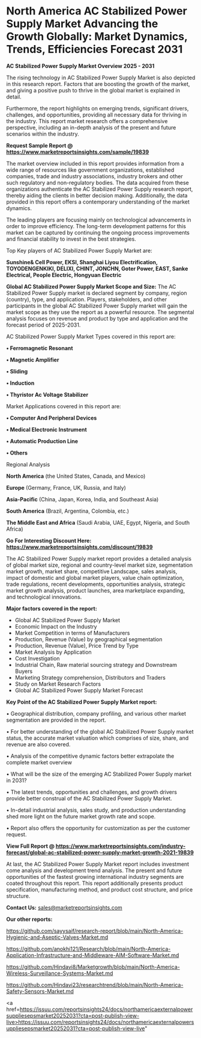 # North America AC Stabilized Power Supply Market Advancing the Growth Globally: Market Dynamics, Trends, Efficiencies Forecast 2031

<Strong> AC Stabilized Power Supply Market Overview 2025 - 2031</strong>

The rising technology in AC Stabilized Power Supply Market is also depicted in this research report. Factors that are boosting the growth of the market, and giving a positive push to thrive in the global market is explained in detail.

Furthermore, the report highlights on emerging trends, significant drivers, challenges, and opportunities, providing all necessary data for thriving in the industry. This report market research offers a comprehensive perspective, including an in-depth analysis of the present and future scenarios within the industry.

<strong>Request Sample Report @ <a href=https://www.marketreportsinsights.com/sample/19839>https://www.marketreportsinsights.com/sample/19839</a></strong>

The market overview included in this report provides information from a wide range of resources like government organizations, established companies, trade and industry associations, industry brokers and other such regulatory and non-regulatory bodies. The data acquired from these organizations authenticate the AC Stabilized Power Supply research report, thereby aiding the clients in better decision making. Additionally, the data provided in this report offers a contemporary understanding of the market dynamics.

The leading players are focusing mainly on technological advancements in order to improve efficiency. The long-term development patterns for this market can be captured by continuing the ongoing process improvements and financial stability to invest in the best strategies.

Top Key players of AC Stabilized Power Supply Market are:

<strong>Sunshine& Cell Power, EKSI, Shanghai Liyou Electrification, TOYODENGENKIKI, DELIXI, CHINT, JONCHN, Goter Power, EAST, Sanke Electrical, People Electric, Hongyuan Electric</strong>

<strong><b>Global AC Stabilized Power Supply Market Scope and Size:</b></strong>
The AC Stabilized Power Supply market is declared segment by company, region (country), type, and application. Players, stakeholders, and other participants in the global AC Stabilized Power Supply market will gain the market scope as they use the report as a powerful resource. The segmental analysis focuses on revenue and product by type and application and the forecast period of 2025-2031.

AC Stabilized Power Supply Market Types covered in this report are:

<strong>• Ferromagnetic Resonant

• Magnetic Amplifier

• Sliding

• Induction

• Thyristor Ac Voltage Stabilizer</strong>

Market Applications covered in this report are:

<strong>• Computer And Peripheral Devices

• Medical Electronic Instrument

• Automatic Production Line

• Others</strong> 

Regional Analysis

<strong>North America</strong> (the United States, Canada, and Mexico)

<strong>Europe</strong> (Germany, France, UK, Russia, and Italy)

<strong>Asia-Pacific</strong> (China, Japan, Korea, India, and Southeast Asia)

<strong>South America</strong> (Brazil, Argentina, Colombia, etc.)

<strong>The Middle East and Africa</strong> (Saudi Arabia, UAE, Egypt, Nigeria, and South Africa)

<strong>Go For Interesting Discount Here: <a href=https://www.marketreportsinsights.com/discount/19839>https://www.marketreportsinsights.com/discount/19839</a></strong>

The AC Stabilized Power Supply market report provides a detailed analysis of global market size, regional and country-level market size, segmentation market growth, market share, competitive Landscape, sales analysis, impact of domestic and global market players, value chain optimization, trade regulations, recent developments, opportunities analysis, strategic market growth analysis, product launches, area marketplace expanding, and technological innovations.

<strong><b>Major factors covered in the report:</b></strong>
<ul>
  <li>Global AC Stabilized Power Supply Market </li>
  <li>Economic Impact on the Industry</li>
  <li>Market Competition in terms of Manufacturers</li>
  <li>Production, Revenue (Value) by geographical segmentation</li>
  <li>Production, Revenue (Value), Price Trend by Type</li>
  <li>Market Analysis by Application</li>
  <li>Cost Investigation</li>
  <li>Industrial Chain, Raw material sourcing strategy and Downstream Buyers</li>
  <li>Marketing Strategy comprehension, Distributors and Traders</li>
  <li>Study on Market Research Factors</li>
  <li>Global AC Stabilized Power Supply Market Forecast</li>
</ul>

<strong><b>Key Point of the AC Stabilized Power Supply Market report:</b></strong>

• Geographical distribution, company profiling, and various other market segmentation are provided in the report.

• For better understanding of the global AC Stabilized Power Supply market status, the accurate market valuation which comprises of size, share, and revenue are also covered.

• Analysis of the competitive dynamic factors better extrapolate the complete market overview

• What will be the size of the emerging AC Stabilized Power Supply market in 2031?

• The latest trends, opportunities and challenges, and growth drivers provide better construal of the AC Stabilized Power Supply Market.

• In-detail industrial analysis, sales study, and production understanding shed more light on the future market growth rate and scope.

• Report also offers the opportunity for customization as per the customer request.

<strong><b>View Full Report @ <a href=https://www.marketreportsinsights.com/industry-forecast/global-ac-stabilized-power-supply-market-growth-2021-19839>https://www.marketreportsinsights.com/industry-forecast/global-ac-stabilized-power-supply-market-growth-2021-19839</a></b></strong>


At last, the AC Stabilized Power Supply Market report includes investment come analysis and development trend analysis. The present and future opportunities of the fastest growing international industry segments are coated throughout this report. This report additionally presents product specification, manufacturing method, and product cost structure, and price structure.

<strong>Contact Us:</strong>
sales@marketreportsinsights.com

<strong>Our other reports:</strong>

<a href=https://github.com/sayysaif/research-report/blob/main/North-America-Hygienic-and-Aseptic-Valves-Market.md>https://github.com/sayysaif/research-report/blob/main/North-America-Hygienic-and-Aseptic-Valves-Market.md</a>

<a href=https://github.com/anokhi121/Research/blob/main/North-America-Application-Infrastructure-and-Middleware-AIM-Software-Market.md>https://github.com/anokhi121/Research/blob/main/North-America-Application-Infrastructure-and-Middleware-AIM-Software-Market.md</a>

<a href=https://github.com/Hindavi8/Marketgrowth/blob/main/North-America-Wireless-Surveillance-Systems-Market.md>https://github.com/Hindavi8/Marketgrowth/blob/main/North-America-Wireless-Surveillance-Systems-Market.md</a>

<a href=https://github.com/Hindavi23/researchtrend/blob/main/North-America-Safety-Sensors-Market.md>https://github.com/Hindavi23/researchtrend/blob/main/North-America-Safety-Sensors-Market.md</a>

<a href=https://issuu.com/reportsinsights24/docs/northamericaexternalpowersuppliesepsmarket20252031?cta=post-publish-view-live>https://issuu.com/reportsinsights24/docs/northamericaexternalpowersuppliesepsmarket20252031?cta=post-publish-view-live</a>"
